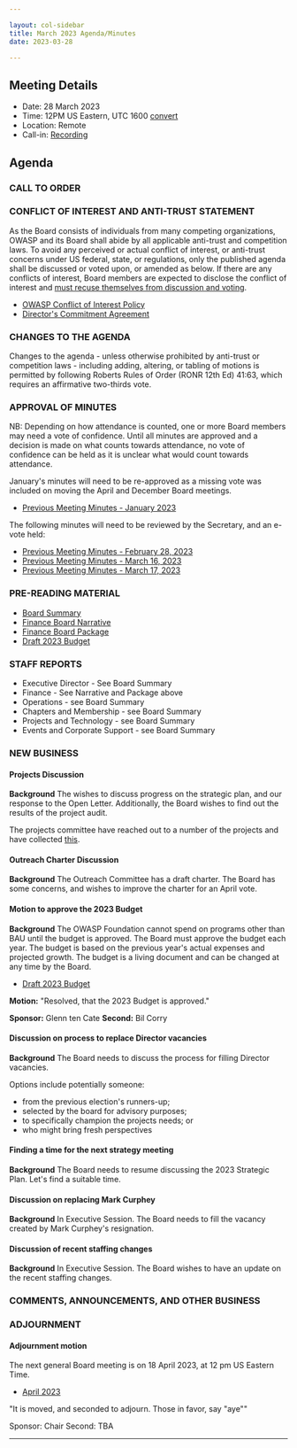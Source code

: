 ```yaml
---

layout: col-sidebar
title: March 2023 Agenda/Minutes
date: 2023-03-28

---
```


## Meeting Details

- Date: 28 March 2023
- Time: 12PM US Eastern, UTC 1600 [convert](https://www.timeanddate.com/worldclock/meetingdetails.html?year=2023&month=03&day=28&hour=16&min=0&sec=0&p1=398&p2=16&p3=110&p4=197&p5=217&p6=136&p7=179&p8=438)
- Location: Remote
- Call-in: [Recording](https://youtu.be/6i-kxspAsa0)

## Agenda

### CALL TO ORDER

<!--
Board Members
- Vandana Verma Sehgal, Grant Ongers, Avi Douglen, Glenn ten Cate, Matt Tesauro, Bil Corry.

Guests
Andrew van der Stock, Shelby Graham, Dawn Aitken, Harold Blankenship, Lisa Jones, Kelly Santalucia, Lauren Thomas
-->

### CONFLICT OF INTEREST AND ANTI-TRUST STATEMENT

As the Board consists of individuals from many competing organizations, OWASP and its Board shall abide by all applicable anti-trust and competition laws. To avoid any perceived or actual conflict of interest, or anti-trust concerns under US federal, state, or regulations, only the published agenda shall be discussed or voted upon, or amended as below. If there are any conflicts of interest, Board members are expected to disclose the conflict of interest and [must recuse themselves from discussion and voting](https://owasp.org/www-policy/legal/bylaws#section-702-disclosure-required).

- [OWASP Conflict of Interest Policy](https://owasp.org/www-policy/operational/conflict-of-interest)
- [Director's Commitment Agreement](https://owasp.org/www-policy/legal/directors-committment-agreement)

### CHANGES TO THE AGENDA

Changes to the agenda - unless otherwise prohibited by anti-trust or competition laws - including adding, altering, or tabling of motions is permitted by following Roberts Rules of Order (RONR 12th Ed) 41:63, which requires an affirmative two-thirds vote.

### APPROVAL OF MINUTES

NB: Depending on how attendance is counted, one or more Board members may need a vote of confidence. Until all minutes are approved and a decision is made on what counts towards attendance, no vote of confidence can be held as it is unclear what would count towards attendance.

January's minutes will need to be re-approved as a missing vote was included on moving the April and December Board meetings.

- [Previous Meeting Minutes - January 2023](/www-board/meetings-historical/202301)

The following minutes will need to be reviewed by the Secretary, and an e-vote held:

- [Previous Meeting Minutes - February 28, 2023](/www-board/meetings-historical/202302)
- [Previous Meeting Minutes - March 16, 2023](/www-board/meetings-historical/202303.16)
- [Previous Meeting Minutes - March 17, 2023](/www-board/meetings-historical/202303.17)

### PRE-READING MATERIAL

- [Board Summary](https://docs.google.com/presentation/d/1qj7P9mE385PHktEhvIMH2k9wZPqqXJnOa6w0FwFHy6I/edit?usp=sharing)
- [Finance Board Narrative](/www-board/attachments/202302-finance-narrative.docx)
- [Finance Board Package](/www-board/attachments/202302-finance-package.xlsx)
- [Draft 2023 Budget](/www-board/attachments/202303-fy23-draft-budget.xlsx)

### STAFF REPORTS

- Executive Director - See Board Summary
- Finance - See Narrative and Package above
- Operations - see Board Summary
- Chapters and Membership - see Board Summary
- Projects and Technology - see Board Summary
- Events and Corporate Support - see Board Summary

### NEW BUSINESS

#### Projects Discussion

**Background** The wishes to discuss progress on the strategic plan, and our response to the Open Letter. Additionally, the Board wishes to find out the results of the project audit.

The projects committee have reached out to a number of the projects and have collected [this](https://docs.google.com/document/d/16zSwkaRiR2yf8EAxyZeQKQjS5ZMRhAM9Tdi8jYYYVa0/edit).

#### Outreach Charter Discussion

**Background** The Outreach Committee has a draft charter. The Board has some concerns, and wishes to improve the charter for an April vote.

#### Motion to approve the 2023 Budget

**Background** The OWASP Foundation cannot spend on programs other than BAU until the budget is approved. The Board must approve the budget each year. The budget is based on the previous year's actual expenses and projected growth. The budget is a living document and can be changed at any time by the Board.

- [Draft 2023 Budget](/www-board/attachments/202303-fy23-draft-budget.xlsx)

**Motion:** "Resolved, that the 2023 Budget is approved."

**Sponsor:** Glenn ten Cate
**Second:** Bil Corry

#### Discussion on process to replace Director vacancies

**Background**  The Board needs to discuss the process for filling Director vacancies.

Options include potentially someone:
- from the previous election's runners-up;
- selected by the board for advisory purposes;
- to specifically champion the projects needs; or
- who might bring fresh perspectives

#### Finding a time for the next strategy meeting

**Background** The Board needs to resume discussing the 2023 Strategic Plan. Let's find a suitable time.

#### Discussion on replacing Mark Curphey

**Background** In Executive Session. The Board needs to fill the vacancy created by Mark Curphey's resignation.

#### Discussion of recent staffing changes

**Background** In Executive Session. The Board wishes to have an update on the recent staffing changes.

### COMMENTS, ANNOUNCEMENTS, AND OTHER BUSINESS

### ADJOURNMENT

#### Adjournment motion

The next general Board meeting is on 18 April 2023, at 12 pm US Eastern Time.

- [April 2023](https://owasp.org/www-board/meetings/202304.html)

"It is moved, and seconded to adjourn. Those in favor, say "aye""

Sponsor: Chair
Second: TBA

***
